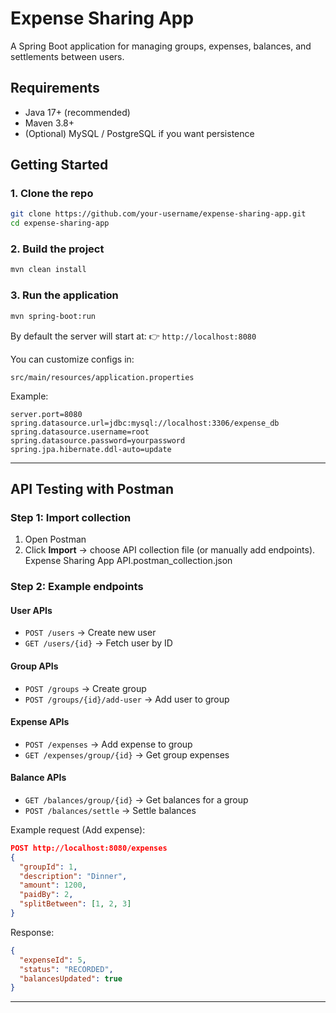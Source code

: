 # Expense Sharing App

A Spring Boot application for managing groups, expenses, balances, and settlements between users.

## Requirements

- Java 17+ (recommended)
- Maven 3.8+
- (Optional) MySQL / PostgreSQL if you want persistence

## Getting Started

### 1. Clone the repo
```bash
git clone https://github.com/your-username/expense-sharing-app.git
cd expense-sharing-app
```

### 2. Build the project
```bash
mvn clean install
```

### 3. Run the application
```bash
mvn spring-boot:run
```

By default the server will start at:
👉 `http://localhost:8080`

You can customize configs in:
```
src/main/resources/application.properties
```

Example:
```properties
server.port=8080
spring.datasource.url=jdbc:mysql://localhost:3306/expense_db
spring.datasource.username=root
spring.datasource.password=yourpassword
spring.jpa.hibernate.ddl-auto=update
```

---

## API Testing with Postman

### Step 1: Import collection
1. Open Postman
2. Click **Import** → choose API collection file (or manually add endpoints).
   Expense Sharing App API.postman_collection.json
### Step 2: Example endpoints

#### User APIs
- `POST /users` → Create new user
- `GET /users/{id}` → Fetch user by ID

#### Group APIs
- `POST /groups` → Create group
- `POST /groups/{id}/add-user` → Add user to group

#### Expense APIs
- `POST /expenses` → Add expense to group
- `GET /expenses/group/{id}` → Get group expenses

#### Balance APIs
- `GET /balances/group/{id}` → Get balances for a group
- `POST /balances/settle` → Settle balances

Example request (Add expense):
```json
POST http://localhost:8080/expenses
{
  "groupId": 1,
  "description": "Dinner",
  "amount": 1200,
  "paidBy": 2,
  "splitBetween": [1, 2, 3]
}
```

Response:
```json
{
  "expenseId": 5,
  "status": "RECORDED",
  "balancesUpdated": true
}
```

---


